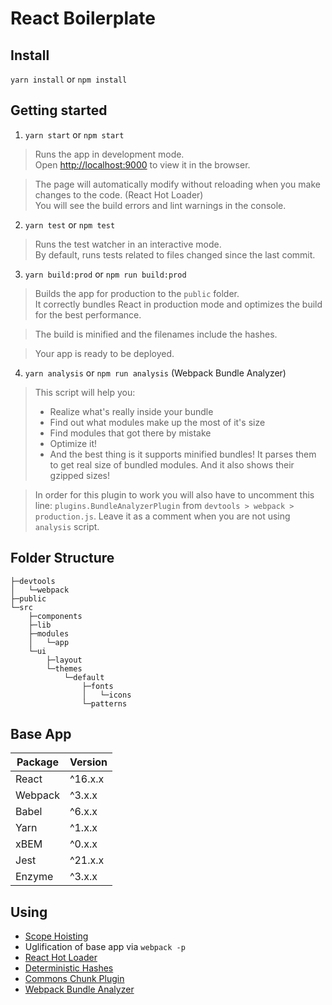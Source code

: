 # React Boilerplate

## Install

`yarn install` or `npm install`

## Getting started

1. `yarn start` or `npm start`
> Runs the app in development mode.<br>
> Open [http://localhost:9000](http://localhost:9000) to view it in the browser.

> The page will automatically modify without reloading when you make changes to the code. (React Hot Loader) <br>
> You will see the build errors and lint warnings in the console.

2. `yarn test` or `npm test`

> Runs the test watcher in an interactive mode.<br>
> By default, runs tests related to files changed since the last commit.

3. `yarn build:prod` or `npm run build:prod`

> Builds the app for production to the `public` folder.<br>
> It correctly bundles React in production mode and optimizes the build for the best performance.

> The build is minified and the filenames include the hashes.<br>

> Your app is ready to be deployed.

4. `yarn analysis` or `npm run analysis` (Webpack Bundle Analyzer)

> This script will help you:
> * Realize what's really inside your bundle
> * Find out what modules make up the most of it's size
> * Find modules that got there by mistake
> * Optimize it!
> * And the best thing is it supports minified bundles! It parses them to get real size of bundled modules. And it also shows their gzipped sizes!

> In order for this plugin to work you will also have to uncomment this line: `plugins.BundleAnalyzerPlugin` from `devtools > webpack > production.js`. Leave it as a comment when you are not using `analysis` script.



## Folder Structure

```
├─devtools
│   └─webpack
├─public
└─src
    ├─components
    ├─lib
    ├─modules
    │   └─app
    └─ui
        ├─layout
        └─themes
            └─default
                ├─fonts
                │   └─icons
                └─patterns
```

## Base App

| Package       |Version |
| ------------- |--------|
| React         |^16.x.x |
| Webpack       |^3.x.x  |
| Babel         |^6.x.x  |
| Yarn          |^1.x.x  |
| xBEM          |^0.x.x  |
| Jest          |^21.x.x |
| Enzyme        |^3.x.x  |

## Using

* [Scope Hoisting](https://github.com/dangodev/webpack-optimize-sample-project/tree/master/1-scope-hoisting)
* Uglification of base app via `webpack -p`
* [React Hot Loader](https://github.com/gaearon/react-hot-loader)
* [Deterministic Hashes](https://github.com/dangodev/webpack-optimize-sample-project/tree/master/4-deterministic-hashes)
* [Commons Chunk Plugin](https://github.com/dangodev/webpack-optimize-sample-project/tree/master/5-commons-chunk)
* [Webpack Bundle Analyzer](https://github.com/dangodev/webpack-optimize-sample-project/tree/master/7-webpack-bundle-analyzer)
#
